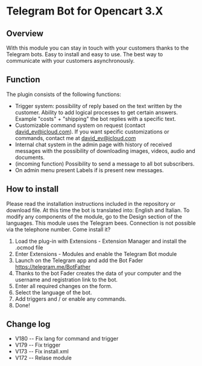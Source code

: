 # Telegram Bot for Opencart 3.X
 
## Overview

With this module you can stay in touch with your customers thanks to the Telegram bots.
Easy to install and easy to use. The best way to communicate with your customers asynchronously. 

## Function 
The plugin consists of the following functions:
- Trigger system: possibility of reply based on the text written by the customer. Ability to add logical processes to get certain answers. Example "costs" + "shipping" the bot replies with a specific text.
- Customizable command system on request (contact david_ev@icloud.com). If you want specific customizations or commands, contact me at david_ev@icloud.com
- Internal chat system in the admin page with history of received messages with the possibility of downloading images, videos, audio and documents.
- (incoming function) Possibility to send a message to all bot subscribers.
- On admin menu present Labels if is present new messages.

## How to install

Please read the installation instructions included in the repository or download file.
At this time the bot is translated into: English and Italian. 
To modify any components of the module, go to the Design section of the languages. This module uses the Telegram bees. Connection is not possible via the telephone number.
Come install it?
1. Load the plug-in with Extensions - Extension Manager and install the .ocmod file
2. Enter Extensions - Modules and enable the Telegram Bot module
3. Launch on the Telegram app and add the Bot Fader https://telegram.me/BotFather
4. Thanks to the bot Fader creates the data of your computer and the username and registration link to the bot.
5. Enter all required changes on the form.
6. Select the language of the bot.
7. Add triggers and / or enable any commands.
8. Done!

## Change log
- V180 -- Fix lang for command and trigger
- V179 -- Fix trigger
- V173 -- Fix install.xml
- V172 -- Relase module

